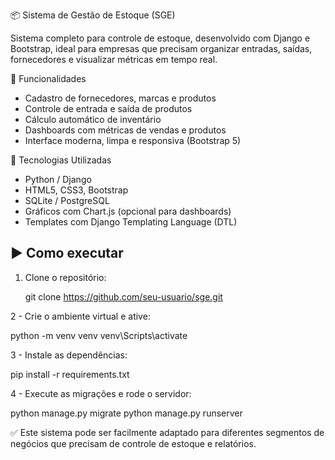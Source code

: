 📦 Sistema de Gestão de Estoque (SGE)

Sistema completo para controle de estoque, desenvolvido com Django e Bootstrap, ideal para empresas que precisam organizar entradas, saídas, fornecedores e visualizar métricas em tempo real.

 🔧 Funcionalidades

- Cadastro de fornecedores, marcas e produtos
- Controle de entrada e saída de produtos
- Cálculo automático de inventário
- Dashboards com métricas de vendas e produtos
- Interface moderna, limpa e responsiva (Bootstrap 5)

 🚀 Tecnologias Utilizadas

- Python / Django
- HTML5, CSS3, Bootstrap
- SQLite / PostgreSQL
- Gráficos com Chart.js (opcional para dashboards)
- Templates com Django Templating Language (DTL)

## ▶️ Como executar

1. Clone o repositório:

   git clone https://github.com/seu-usuario/sge.git

2 - Crie o ambiente virtual e ative:

python -m venv venv
venv\Scripts\activate

3 - Instale as dependências:

pip install -r requirements.txt

4 - Execute as migrações e rode o servidor:

python manage.py migrate
python manage.py runserver

✅ Este sistema pode ser facilmente adaptado para diferentes segmentos de negócios que precisam de controle de estoque e relatórios.
